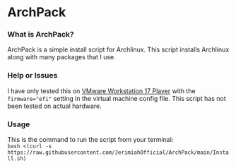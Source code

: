 # ArchPack
### What is ArchPack?
ArchPack is a simple install script for Archlinux. This script installs Archlinux along with many packages that I use.

### Help or Issues
I have only tested this on [VMware Workstation 17 Player](https://www.vmware.com/products/workstation-player/workstation-player-evaluation.html) with the `firmware="efi"` setting in the virtual machine config file. This script has not been tested on actual hardware.

### Usage
This is the command to run the script from your terminal:  
`bash <(curl -s https://raw.githubusercontent.com/JerimiahOfficial/ArchPack/main/Install.sh)`
